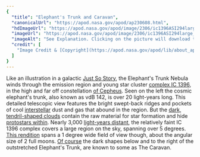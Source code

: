 ```yaml
---
{
  "title": "Elephant's Trunk and Caravan",
  "canonicalUrl": "https://apod.nasa.gov/apod/ap230608.html",
  "hdImageUrl": "https://apod.nasa.gov/apod/image/2306/ic1396ASI294large.jpg",
  "imageUrl": "https://apod.nasa.gov/apod/image/2306/ic1396ASI294large_1030.jpg",
  "imageAlt": "See Explanation. Clicking on the picture will download the highest resolution version available.",
  "credit": [
    "Image Credit & [Copyright](https://apod.nasa.gov/apod/lib/about_apod.html#srapply): [Steve Cannistra](http://www.starrywonders.com/copyright.html) ([StarryWonders](http://www.starrywonders.com/))"
  ]
}
---
```


Like an illustration in a galactic [Just So Story](http://www.boop.org/jan/justso/elephant.htm), the Elephant's Trunk Nebula winds through the emission region and young star cluster [complex IC 1396](https://apod.nasa.gov/apod/ap050908.html), in the high and far off constellation [of Cepheus](http://www.hawastsoc.org/deepsky/cep/). Seen on the left the cosmic elephant's trunk, also known as vdB 142, is over 20 light-years long. This detailed telescopic view features the bright swept-back ridges and pockets of cool [interstellar](http://www-ssg.sr.unh.edu/ism/what1.html) dust and gas that abound in the region. But the [dark, tendril-shaped clouds](https://www.spitzer.caltech.edu/image/ssc2003-06b-dark-globule-in-ic-1396) contain the raw material for star formation and hide [protostars within](https://arxiv.org/abs/0808.3013). Nearly 3,000 [light-years distant](http://heasarc.gsfc.nasa.gov/docs/cosmic/), the relatively faint IC 1396 complex covers a large region on the sky, spanning over 5 degrees. [This rendition](http://www.starrywonders.com/ic1396ASI294small.html) spans a 1 degree wide field of view though, about the angular size of 2 full moons. [Of course](http://www.boop.org/jan/justso/) the dark shapes below and to the right of the outstretched Elephant's Trunk, are known to some as The Caravan.

